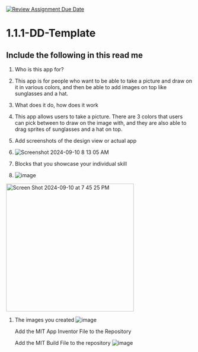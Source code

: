 [![Review Assignment Due Date](https://classroom.github.com/assets/deadline-readme-button-22041afd0340ce965d47ae6ef1cefeee28c7c493a6346c4f15d667ab976d596c.svg)](https://classroom.github.com/a/bZsi-UTd)
# 1.1.1-DD-Template

## Include the following in this read me

1. Who is this app for?
2.    This app is for people who want to be able to take a picture and draw on it in various colors, and then be able to add images on top like sunglasses and a hat.
1. What does it do, how does it work
2.    This app allows users to take a picture. There are 3 colors that users can pick between to draw on the image with, and they are also able to drag sprites of sunglasses and a hat on top.
1. Add screenshots of the design view or actual app
2.    ![Screenshot 2024-09-10 8 13 05 AM](https://github.com/user-attachments/assets/d3f6a38c-0028-4b91-b9b4-0b36ad84b274)

1. Blocks that you showcase your individual skill
2. ![image](https://github.com/user-attachments/assets/46795c1b-ccba-497e-9089-ab923db415e5)
<img width="344" alt="Screen Shot 2024-09-10 at 7 45 25 PM" src="https://github.com/user-attachments/assets/8ab96e77-d2ff-4123-929e-257ad9661e39">

1. The images you created
![image](https://github.com/user-attachments/assets/3f210e75-6d9a-40f5-9645-bddf0d5a03d8)

   Add the MIT App Inventor File to the Repository

   Add the MIT Build File to the repository
   ![image](https://github.com/user-attachments/assets/be45fa0f-57c2-408c-97dc-2e61eebf5987)

